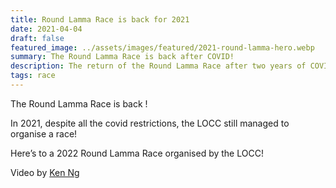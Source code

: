 ```yaml
---
title: Round Lamma Race is back for 2021
date: 2021-04-04
draft: false
featured_image: ../assets/images/featured/2021-round-lamma-hero.webp
summary: The Round Lamma Race is back after COVID!
description: The return of the Round Lamma Race after two years of COVID!
tags: race
---
```


The Round Lamma Race is back !

In 2021, despite all the covid restrictions, the LOCC still managed to organise a race!

Here’s to a 2022 Round Lamma Race organised by the LOCC!

V﻿ideo by [Ken Ng](https://vimeo.com/717009250?share=copy)
